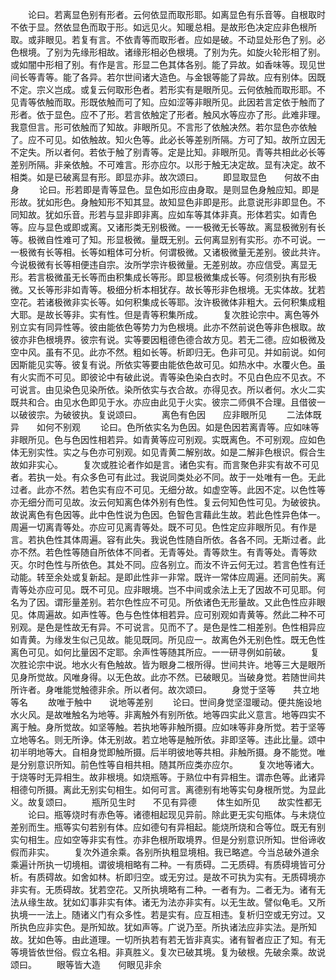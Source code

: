 <!-- { "loadSidebar": true } -->
　　论曰。若离显色别有形者。云何依显而取形耶。如离显色有乐音等。自根取时不依于显。然依显色而取于形。如远见火。知暖总相。是故形色决定应非色根所取。或非眼见。若复有言。不依青等而取形者。应如是破。不动显处形色了别。必色根境。了别为先缘形相故。诸缘形相必色根境。了别为先。如旋火轮形相了别。或如闇中形相了别。有作是言。形显二色其体各别。能了异故。如香味等。现见世间长等青等。能了各异。若尔世间诸大造色。与金银等能了异故。应有别体。因既不定。宗义岂成。或复云何取形色者。若形实有是眼所见。云何依触而取形耶。不见青等依触而取。形既依触而可了知。应如涩等非眼所见。此因若言定依于触而了形者。依于显色。应不了形。若言依触定了形者。触风水等应亦了形。此难非理。我意但言。形可依触而了知故。非眼所见。不言形了依触决然。若尔显色亦依触了。应不可见。如依触故。知火色等。此必长等差别所隔。方可了知。故所立因无不定失。所以者何。若依于触了别青等。定是比知。非眼所见。青等共相此必长等差别所隔。非亲依触。不可难言。形亦应尔。以形于触无决定故。显有决定。故不相类。如是已破离显有形。即显亦非。故次颂曰。
　　即显取显色　　何故不由身
　　论曰。形若即是青等显色。显色如形应由身取。是则显色身触应知。即是形故。犹如形色。身触知形不知其显。故知显色非即是形。此意说形非即显色。不同知故。犹如乐音。形若与显非即非离。应如车等其体非真。形体若实。如青色等。应与显色或即或离。又诸形类无别极微。一一极微无长等故。离显极微别有长等。极微自性难可了知。形显极微。量既无别。云何离显别有实形。亦不可说。一一极微有长等相。长等如粗体可分析。何谓极微。又诸极微量无差别。彼此共许。今说极微有长等相便违自宗。汝所学宗许极微量。无差别故。亦应信受。离显无形。若言极微虽无长等而由积集成长等形。即显极微集成长等。何须别执有形极微。又长等形非如青等。极细分析本相犹存。故长等形非色根境。无实体故。犹若空花。若诸极微非实长等。如何积集成长等耶。汝许极微体非粗大。云何积集成粗大耶。是故长等非。实有性。但是青等积集所成。
　　复次胜论宗中。离色等外别立实有同异性等。彼由能依色等势力为色根境。此亦不然前说色等非色根取。故彼亦非色根境界。彼宗有说。实等要因粗德色德合故方见。若无二德。应如极微及空中风。虽有不见。此亦不然。粗如长等。析即归无。色非可见。并如前说。如何因斯能见实等。彼复有说。所依实等要由能依色故可见。如热水中。水覆火色。虽有火实而不可见。即彼论中有破此说。青等染色染白衣时。不见白色应不见衣。不可说言。由见染色见染所依。染所依实与衣合故。亦得见衣。所以者何。水火二实既共和合。由见水色即见于水。亦应由此见于火实。彼宗二师俱不合理。且借彼一以破彼宗。为破彼执。复说颂曰。
　　离色有色因　　应非眼所见
　　二法体既异　　如何不别观
　　论曰。色所依实名为色因。如是色因若离青等。应如味等非眼所见。色与色因性相若异。如青黄等应可别观。实既离色。不可别观。应如色体无别实性。实之与色亦可别观。如见青黄二解别故。如是二解非色根识。假合生故如非实心。
　　复次或胜论者作如是言。诸色实有。而言聚色非实有故不可见者。若执一处。有众多色可有此过。我说同类处必不同。故于一处唯有一色。无此过者。此亦不然。若色实有应不可见。无细分故。如虚空等。此因不定。以色性等亦无细分而可见故。汝云何知离色体外别有色性。复云何知色性可见。为破彼执。故说离色有色因等。此中色性说为色因。色智色言藉此生故。若此色性异色体一。周遍一切离青等处。亦应可见离青等处。既不可见。色性定应非眼所见。有作是言。若执色性其体周遍。容有此失。我说色性随自所依。各各不同。无斯过者。此亦不然。若色性等随自所依体不同者。无青等处。青等欻生。有青等处。青等欻灭。尔时色性与所依色。其处不同。应各别立。而汝不许云何无过。若言色性有迁动能。转至余处或复新起。是即此性非一非常。既许一常体应周遍。还同前失。离青等处亦应可见。既不可见。应非眼境。岂不中间或余法上无了因故不可见耶。何名为了因。谓形量差别。若尔色性应不可见。所依诸色无形量故。又此色性应非眼见。体周遍故。如声性等。色与色性体相若异。应可别观如青黄等。然此二种不可别观。是色是性故无有异。不可说言。见而不了。是色是性二相差别。色性相异应如青黄。为缘发生似己见故。能见既同。所见应一。故离色外无别色性。既无色性离色可见。如何比量因不定耶。余声性等随其所应。一一研寻例如前破。
　　复次胜论宗中说。地水火有色触故。皆为眼身二根所得。世间共许。地等三大是眼所见身所觉故。风唯身得。以无色故。此亦不然。已破眼见。当破身觉。若随世间共所许者。身唯能觉触德非余。所以者何。故次颂曰。
　　身觉于坚等　　共立地等名
　　故唯于触中　　说地等差别
　　论曰。世间身觉坚湿暖动。便共施设地水火风。是故唯触名为地等。非离触外有别所依。地等四实此义意言。地等四实不离于触。身所觉故。如坚等触。若执地等非触所摄。应如味等非身所觉。若于坚等立地等名。则无所诤。体无别故。若立地等是触所依。非即坚等。违此比量。颂中初半明地等大。自相身觉即触所摄。后半明彼地等共相。非触所摄。身不能觉。唯是分别意识所知。前色性等自相共相。随其所应类亦应尔。
　　复次地等诸大。于烧等时无异相生。故非根境。如烧瓶等。于熟位中有异相生。谓赤色等。此诸异相德句所摄。离此无别实句相生。如何可言。离德别有地等实句身根所觉。为显此义。故复颂曰。
　　瓶所见生时　　不见有异德
　　体生如所见　　故实性都无
　　论曰。瓶等烧时有赤色等。诸德相起现见异前。除此更无实句瓶体。与未烧位差别而生。瓶等实句若别有体。应如德句有异相起。能烧所烧和合等位。既无有别实句相生。应如空等非实有性。亦非色根所取境界。但是分别意识所知。世俗谛收假而非实。
　　复次外道余乘。各别所执粗显境相。我已略遮。今当总破外道余乘遍计所执一切境相。谓彼境相略有二种。一有质碍。二无质碍。有质碍境皆可分析。有质碍故。如舍如林。析即归空。或无穷过。是故不可执为实有。无质碍境亦非实有。无质碍故。犹若空花。又所执境略有二种。一者有为。二者无为。诸有无法从缘生故。犹如幻事非实有体。诸无为法亦非实有。以无生故。譬似龟毛。又所执境一一法上。随诸义门有众多性。若是实有。应互相违。复析归空或无穷过。又所执色应非实色。是所知故。犹如声等。广说乃至。所执诸法应非实法。是所知故。犹如色等。由此道理。一切所执若有若无皆非真实。诸有智者应正了知。有无等境皆依世俗。假立名相。非真胜义。复次已破其境。复为破根。先破余乘。故说颂曰。
　　眼等皆大造　　何眼见非余
